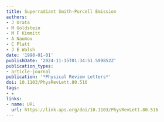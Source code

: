 ```yaml
---
title: Superradiant Smith-Purcell Emission
authors:
- J Urata
- M Goldstein
- M F Kimmitt
- A Naumov
- C Platt
- J E Walsh
date: '1998-01-01'
publishDate: '2024-11-15T01:34:51.599852Z'
publication_types:
- article-journal
publication: '*Physical Review Letters*'
doi: 10.1103/PhysRevLett.80.516
tags:
- ★
links:
- name: URL
  url: https://link.aps.org/doi/10.1103/PhysRevLett.80.516
---
```

